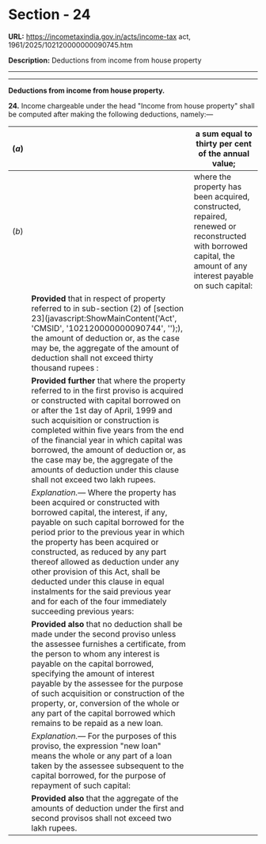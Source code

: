 # Section - 24

**URL:** https://incometaxindia.gov.in/acts/income-tax act, 1961/2025/102120000000090745.htm

**Description:** Deductions from income from house property

---

****

**Deductions from income from house property.**

**24.** Income chargeable under the head "Income from house property" shall be computed after making the following deductions, namely:—

(_a_)|  |  a sum equal to thirty per cent of the annual value;  
---|---|---  
(_b_)|  |  where the property has been acquired, constructed, repaired, renewed or reconstructed with borrowed capital, the amount of any interest payable on such capital:  
|  | **Provided** that in respect of property referred to in sub-section (2) of [section 23](javascript:ShowMainContent\('Act', 'CMSID', '102120000000090744', ''\);), the amount of deduction or, as the case may be, the aggregate of the amount of deduction shall not exceed thirty thousand rupees :  
|  | **Provided further** that where the property referred to in the first proviso is acquired or constructed with capital borrowed on or after the 1st day of April, 1999 and such acquisition or construction is completed within five years from the end of the financial year in which capital was borrowed, the amount of deduction or, as the case may be, the aggregate of the amounts of deduction under this clause shall not exceed two lakh rupees.  
|  |  _Explanation.—_ Where the property has been acquired or constructed with borrowed capital, the interest, if any, payable on such capital borrowed for the period prior to the previous year in which the property has been acquired or constructed, as reduced by any part thereof allowed as deduction under any other provision of this Act, shall be deducted under this clause in equal instalments for the said previous year and for each of the four immediately succeeding previous years:  
|  | **Provided also** that no deduction shall be made under the second proviso unless the assessee furnishes a certificate, from the person to whom any interest is payable on the capital borrowed, specifying the amount of interest payable by the assessee for the purpose of such acquisition or construction of the property, or, conversion of the whole or any part of the capital borrowed which remains to be repaid as a new loan.  
|  |  _Explanation.—_ For the purposes of this proviso, the expression "new loan" means the whole or any part of a loan taken by the assessee subsequent to the capital borrowed, for the purpose of repayment of such capital:  
|  | **Provided also** that the aggregate of the amounts of deduction under the first and second provisos shall not exceed two lakh rupees.